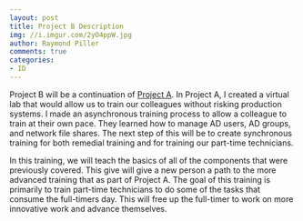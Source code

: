 ```yaml
---
layout: post
title: Project B Description
img: //i.imgur.com/2yO4ppW.jpg
author: Raymond Piller
comments: true
categories:
- ID
---
```

Project B will be a continuation of [Project A](/2018/06/11/project-1a-description).
In Project A, I created a virtual lab that would allow us to train our colleagues without risking production systems.
I made an asynchronous training process to allow a colleague to train at their own pace.
They learned how to manage AD users, AD groups, and network file shares.
The next step of this will be to create synchronous training for both remedial training and for training our part-time technicians.

In this training, we will teach the basics of all of the components that were previously covered.
This give will give a new person a path to the more advanced training that as part of Project A.
The goal of this training is primarily to train part-time technicians to do some of the tasks that consume the full-timers day.
This will free up the full-timer to work on more innovative work and advance themselves.